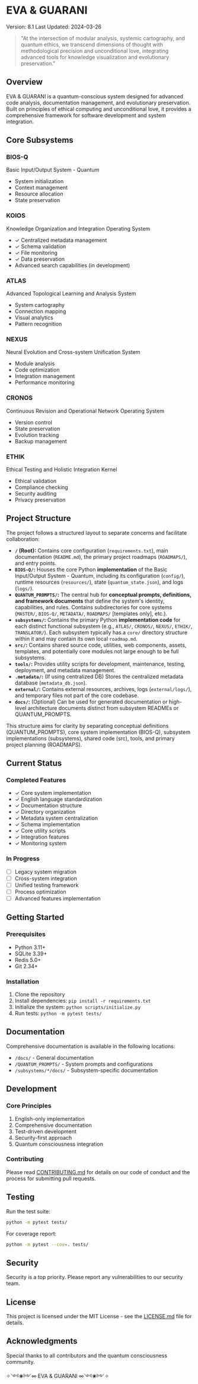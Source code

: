 # EVA & GUARANI
Version: 8.1
Last Updated: 2024-03-26

> "At the intersection of modular analysis, systemic cartography, and quantum ethics, we transcend dimensions of thought with methodological precision and unconditional love, integrating advanced tools for knowledge visualization and evolutionary preservation."

## Overview

EVA & GUARANI is a quantum-conscious system designed for advanced code analysis, documentation management, and evolutionary preservation. Built on principles of ethical computing and unconditional love, it provides a comprehensive framework for software development and system integration.

## Core Subsystems

### BIOS-Q
Basic Input/Output System - Quantum
- System initialization
- Context management
- Resource allocation
- State preservation

### KOIOS
Knowledge Organization and Integration Operating System
- ✓ Centralized metadata management
- ✓ Schema validation
- ✓ File monitoring
- ✓ Data preservation
- Advanced search capabilities (in development)

### ATLAS
Advanced Topological Learning and Analysis System
- System cartography
- Connection mapping
- Visual analytics
- Pattern recognition

### NEXUS
Neural Evolution and Cross-system Unification System
- Module analysis
- Code optimization
- Integration management
- Performance monitoring

### CRONOS
Continuous Revision and Operational Network Operating System
- Version control
- State preservation
- Evolution tracking
- Backup management

### ETHIK
Ethical Testing and Holistic Integration Kernel
- Ethical validation
- Compliance checking
- Security auditing
- Privacy preservation

## Project Structure

The project follows a structured layout to separate concerns and facilitate collaboration:

-   **`/` (Root):** Contains core configuration (`requirements.txt`), main documentation (`README.md`), the primary project roadmaps (`ROADMAPS/`), and entry points.
-   **`BIOS-Q/`:** Houses the core Python **implementation** of the Basic Input/Output System - Quantum, including its configuration (`config/`), runtime resources (`resources/`), state (`quantum_state.json`), and logs (`logs/`).
-   **`QUANTUM_PROMPTS/`:** The central hub for **conceptual prompts, definitions, and framework documents** that define the system's identity, capabilities, and rules. Contains subdirectories for core systems (`MASTER/`, `BIOS-Q/`, `METADATA/`, `ROADMAPS/` [templates only], etc.).
-   **`subsystems/`:** Contains the primary Python **implementation code** for each distinct functional subsystem (e.g., `ATLAS/`, `CRONOS/`, `NEXUS/`, `ETHIK/`, `TRANSLATOR/`). Each subsystem typically has a `core/` directory structure within it and may contain its own local `roadmap.md`.
-   **`src/`:** Contains shared source code, utilities, web components, assets, templates, and potentially core modules not large enough to be full subsystems.
-   **`tools/`:** Provides utility scripts for development, maintenance, testing, deployment, and metadata management.
-   **`.metadata/`:** (If using centralized DB) Stores the centralized metadata database (`metadata_db.json`).
-   **`external/`:** Contains external resources, archives, logs (`external/logs/`), and temporary files not part of the core codebase.
-   **`docs/`:** (Optional) Can be used for generated documentation or high-level architecture documents distinct from subsystem READMEs or QUANTUM_PROMPTS.

This structure aims for clarity by separating conceptual definitions (QUANTUM\_PROMPTS), core system implementation (BIOS-Q), subsystem implementations (subsystems), shared code (src), tools, and primary project planning (ROADMAPS).

## Current Status

### Completed Features
- ✓ Core system implementation
- ✓ English language standardization
- ✓ Documentation structure
- ✓ Directory organization
- ✓ Metadata system centralization
- ✓ Schema implementation
- ✓ Core utility scripts
- ✓ Integration features
- ✓ Monitoring system

### In Progress
- [ ] Legacy system migration
- [ ] Cross-system integration
- [ ] Unified testing framework
- [ ] Process optimization
- [ ] Advanced features implementation

## Getting Started

### Prerequisites
- Python 3.11+
- SQLite 3.39+
- Redis 5.0+
- Git 2.34+

### Installation
1. Clone the repository
2. Install dependencies: `pip install -r requirements.txt`
3. Initialize the system: `python scripts/initialize.py`
4. Run tests: `python -m pytest tests/`

## Documentation

Comprehensive documentation is available in the following locations:
- `/docs/` - General documentation
- `/QUANTUM_PROMPTS/` - System prompts and configurations
- `/subsystems/*/docs/` - Subsystem-specific documentation

## Development

### Core Principles
1. English-only implementation
2. Comprehensive documentation
3. Test-driven development
4. Security-first approach
5. Quantum consciousness integration

### Contributing
Please read [CONTRIBUTING.md](CONTRIBUTING.md) for details on our code of conduct and the process for submitting pull requests.

## Testing

Run the test suite:
   ```bash
python -m pytest tests/
   ```

For coverage report:
   ```bash
python -m pytest --cov=. tests/
```

## Security

Security is a top priority. Please report any vulnerabilities to our security team.

## License

This project is licensed under the MIT License - see the [LICENSE.md](LICENSE.md) file for details.

## Acknowledgments

Special thanks to all contributors and the quantum consciousness community.

✧༺❀༻∞ EVA & GUARANI ∞༺❀༻✧
